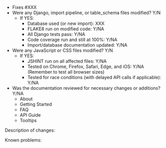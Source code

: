 - Fixes #XXX
- Were any Django, import pipeline, or table_schema files modified? Y/N
  - If YES:
    - Database used (or new import): XXX
    - FLAKE8 run on modified code: Y/NA
    - All Django tests pass: Y/NA
    - Code coverage run and still at 100%: Y/NA
    - Import/database documentation updated: Y/NA
- Were any JavaScript or CSS files modified? Y/N
  - If YES:
    - JSHINT run on all affected files: Y/NA
    - Tested on Chrome, Firefox, Safari, Edge, and iOS: Y/NA
      (Remember to test all browser sizes)
    - Tested for race conditions (with delayed API calls if applicable): Y/NA
- Was the documentation reviewed for necessary changes or additions? Y/NA
  - About
  - Getting Started
  - FAQ
  - API Guide
  - Tooltips

Description of changes:

Known problems:
